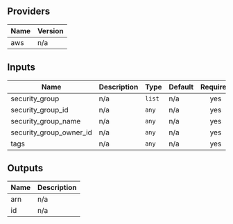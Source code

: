 ## Providers

| Name | Version |
|------|---------|
| aws | n/a |

## Inputs

| Name | Description | Type | Default | Required |
|------|-------------|------|---------|:-----:|
| security\_group | n/a | `list` | n/a | yes |
| security\_group\_id | n/a | `any` | n/a | yes |
| security\_group\_name | n/a | `any` | n/a | yes |
| security\_group\_owner\_id | n/a | `any` | n/a | yes |
| tags | n/a | `any` | n/a | yes |

## Outputs

| Name | Description |
|------|-------------|
| arn | n/a |
| id | n/a |

